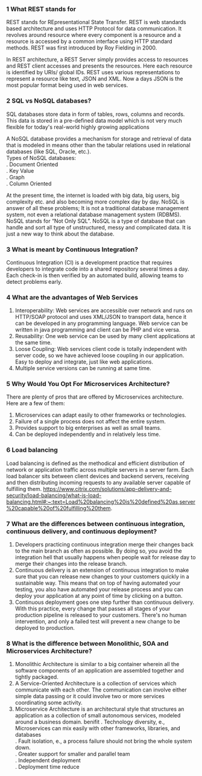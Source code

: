 ### 1 What REST stands for
REST stands for REpresentational State Transfer. REST is web standards based architecture and uses HTTP Protocol for data communication. It revolves around resource where every component is a resource and a resource is accessed by a common interface using HTTP standard methods. REST was first introduced by Roy Fielding in 2000.

In REST architecture, a REST Server simply provides access to resources and REST client accesses and presents the resources. Here each resource is identified by URIs/ global IDs. REST uses various representations to represent a resource like text, JSON and XML. Now a days JSON is the most popular format being used in web services.

### 2 SQL vs NoSQL databases?
SQL databases store data in form of tables, rows, columns and records. This data is stored in a pre-defined data model which is not very much flexible for today's real-world highly growing applications

A NoSQL database provides a mechanism for storage and retrieval of data that is modeled in means other than the tabular relations used in relational databases (like SQL, Oracle, etc.).   
Types of NoSQL databases:   
. Document Oriented     
. Key Value      
. Graph    
. Column Oriented   

At the present time, the internet is loaded with big data, big users, big complexity etc. and also becoming more complex day by day. NoSQL is answer of all these problems; It is not a traditional database management system, not even a relational database management system (RDBMS). NoSQL stands for “Not Only SQL”. NoSQL is a type of database that can handle and sort all type of unstructured, messy and complicated data. It is just a new way to think about the database.

### 3 What is meant by Continuous Integration?
Continuous Integration (CI) is a development practice that requires developers to integrate code into a shared repository several times a day. Each check-in is then verified by an automated build, allowing teams to detect problems early.

### 4 What are the advantages of Web Services
1. Interoperability: Web services are accessible over network and runs on HTTP/SOAP protocol and uses XML/JSON to transport data, hence it can be developed in any programming language. Web service can be written in java programming and client can be PHP and vice versa.
2. Reusability: One web service can be used by many client applications at the same time.
3. Loose Coupling: Web services client code is totally independent with server code, so we have achieved loose coupling in our application.
Easy to deploy and integrate, just like web applications.
4. Multiple service versions can be running at same time.

### 5  Why Would You Opt For Microservices Architecture?
There are plenty of pros that are offered by Microservices architecture. Here are a few of them:
1. Microservices can adapt easily to other frameworks or technologies.
2. Failure of a single process does not affect the entire system.
3. Provides support to big enterprises as well as small teams.
4. Can be deployed independently and in relatively less time.

### 6 Load balancing
Load balancing is defined as the methodical and efficient distribution of network or application traffic across multiple servers in a server farm. Each load balancer sits between client devices and backend servers, receiving and then distributing incoming requests to any available server capable of fulfilling them.
https://www.citrix.com/solutions/app-delivery-and-security/load-balancing/what-is-load-balancing.html#:~:text=Load%20balancing%20is%20defined%20as,server%20capable%20of%20fulfilling%20them.

### 7 What are the differences between continuous integration, continuous delivery, and continuous deployment?
1. Developers practicing continuous integration merge their changes back to the main branch as often as possible. By doing so, you avoid the integration hell that usually happens when people wait for release day to merge their changes into the release branch.
2. Continuous delivery is an extension of continuous integration to make sure that you can release new changes to your customers quickly in a sustainable way. This means that on top of having automated your testing, you also have automated your release process and you can deploy your application at any point of time by clicking on a button.
3. Continuous deployment goes one step further than continuous delivery. With this practice, every change that passes all stages of your production pipeline is released to your customers. There's no human intervention, and only a failed test will prevent a new change to be deployed to production.

### 8 What is the difference between Monolithic, SOA and Microservices Architecture?
1. Monolithic Architecture is similar to a big container wherein all the software components of an application are assembled together and tightly packaged.
2. A Service-Oriented Architecture is a collection of services which communicate with each other. The communication can involve either simple data passing or it could involve two or more services coordinating some activity.
3. Microservice Architecture is an architectural style that structures an application as a collection of small autonomous services, modeled around a business domain.
benifit
. Technology diversity, e., Microservices can mix easily with other frameworks, libraries,  and databases     
. Fault isolation, e., a process failure should not bring the whole system down.        
. Greater support for smaller and parallel team       
. Independent deployment      
. Deployment time reduce        


